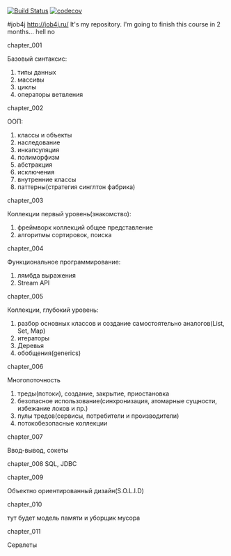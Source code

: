 [![Build Status](https://travis-ci.org/rmnick/job4j.svg?branch=master)](https://travis-ci.org/rmnick/job4j)
[![codecov](https://codecov.io/gh/rmnick/job4j/branch/master/graph/badge.svg)](https://codecov.io/gh/rmnick/job4j)

#job4j
 http://job4j.ru/
 It's my repository. I'm going to finish this course in 2 months... hell no

chapter_001

Базовый синтаксис:
1. типы данных
2. массивы
3. циклы
4. операторы ветвления
 
 chapter_002
 
 ООП:
 1. классы и объекты
 2. наследование
 3. инкапсуляция
 4. полиморфизм
 5. абстракция
 6. исключения
 7. внутренние классы
 8. паттерны(стратегия синглтон фабрика)

 chapter_003
 
Коллекции первый уровень(знакомство):
1. фреймворк коллекций общее представление
2. алгоритмы сортировок, поиска

chapter_004

Функциональное программирование:
1. лямбда выражения
2. Stream API

chapter_005

Коллекции, глубокий уровень:
1. разбор основных классов и создание самостоятельно аналогов(List, Set, Map)
2. итераторы
3. Деревья
4. обобщения(generics)

chapter_006

Многопоточность
1. треды(потоки), создание, закрытие, приостановка
2. безопасное использование(синхронизация, атомарные сущности, избежание локов и пр.)
3. пулы тредов(сервисы, потребители и производители)
4. потокобезопасные коллекции

chapter_007

Ввод-вывод, сокеты

chapter_008
SQL, JDBC

chapter_009

Объектно ориентированный дизайн(S.O.L.I.D)

chapter_010

тут будет модель памяти и уборщик мусора

chapter_011

Сервлеты 

